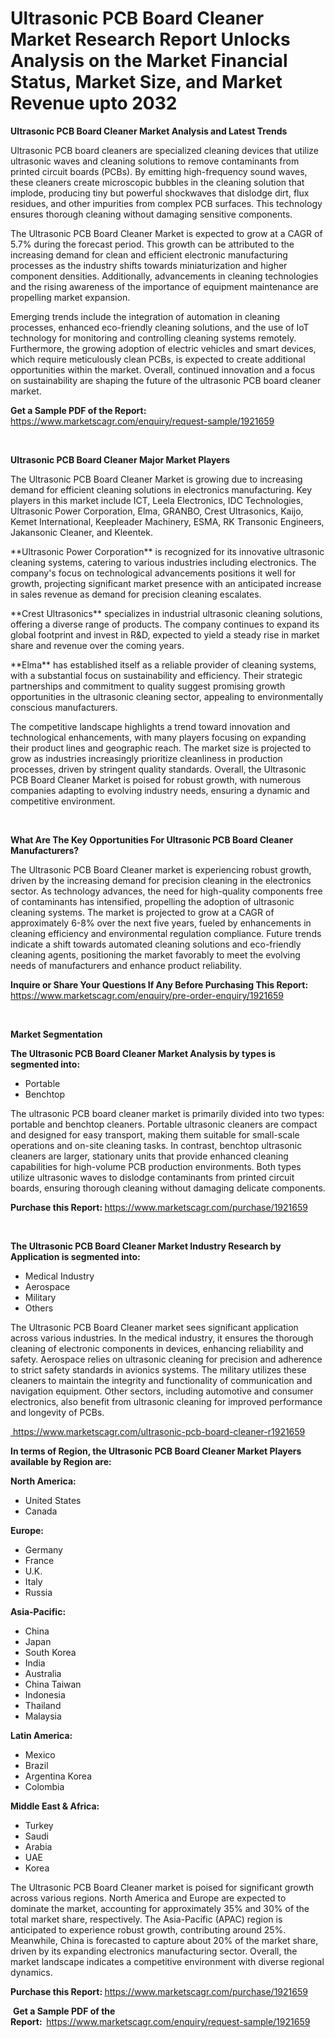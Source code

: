 <p><h1>Ultrasonic PCB Board Cleaner Market Research Report Unlocks Analysis on the Market Financial Status, Market Size, and Market Revenue upto 2032</h1></p><p><strong>Ultrasonic PCB Board Cleaner Market Analysis and Latest Trends</strong></p>
<p><p>Ultrasonic PCB board cleaners are specialized cleaning devices that utilize ultrasonic waves and cleaning solutions to remove contaminants from printed circuit boards (PCBs). By emitting high-frequency sound waves, these cleaners create microscopic bubbles in the cleaning solution that implode, producing tiny but powerful shockwaves that dislodge dirt, flux residues, and other impurities from complex PCB surfaces. This technology ensures thorough cleaning without damaging sensitive components.</p><p>The Ultrasonic PCB Board Cleaner Market is expected to grow at a CAGR of 5.7% during the forecast period. This growth can be attributed to the increasing demand for clean and efficient electronic manufacturing processes as the industry shifts towards miniaturization and higher component densities. Additionally, advancements in cleaning technologies and the rising awareness of the importance of equipment maintenance are propelling market expansion. </p><p>Emerging trends include the integration of automation in cleaning processes, enhanced eco-friendly cleaning solutions, and the use of IoT technology for monitoring and controlling cleaning systems remotely. Furthermore, the growing adoption of electric vehicles and smart devices, which require meticulously clean PCBs, is expected to create additional opportunities within the market. Overall, continued innovation and a focus on sustainability are shaping the future of the ultrasonic PCB board cleaner market.</p></p>
<p><strong>Get a Sample PDF of the Report:&nbsp;</strong> <a href="https://www.marketscagr.com/enquiry/request-sample/1921659?utm_campaign=2198&utm_medium=2&utm_source=Github&utm_content=ia&utm_term=12042025&utm_id=ultrasonic-pcb-board-cleaner">https://www.marketscagr.com/enquiry/request-sample/1921659</a></p>
<p>&nbsp;</p>
<p><strong>Ultrasonic PCB Board Cleaner Major Market Players</strong></p>
<p><p>The Ultrasonic PCB Board Cleaner Market is growing due to increasing demand for efficient cleaning solutions in electronics manufacturing. Key players in this market include ICT, Leela Electronics, IDC Technologies, Ultrasonic Power Corporation, Elma, GRANBO, Crest Ultrasonics, Kaijo, Kemet International, Keepleader Machinery, ESMA, RK Transonic Engineers, Jakansonic Cleaner, and Kleentek.</p><p>**Ultrasonic Power Corporation** is recognized for its innovative ultrasonic cleaning systems, catering to various industries including electronics. The company's focus on technological advancements positions it well for growth, projecting significant market presence with an anticipated increase in sales revenue as demand for precision cleaning escalates.</p><p>**Crest Ultrasonics** specializes in industrial ultrasonic cleaning solutions, offering a diverse range of products. The company continues to expand its global footprint and invest in R&D, expected to yield a steady rise in market share and revenue over the coming years.</p><p>**Elma** has established itself as a reliable provider of cleaning systems, with a substantial focus on sustainability and efficiency. Their strategic partnerships and commitment to quality suggest promising growth opportunities in the ultrasonic cleaning sector, appealing to environmentally conscious manufacturers.</p><p>The competitive landscape highlights a trend toward innovation and technological enhancements, with many players focusing on expanding their product lines and geographic reach. The market size is projected to grow as industries increasingly prioritize cleanliness in production processes, driven by stringent quality standards. Overall, the Ultrasonic PCB Board Cleaner Market is poised for robust growth, with numerous companies adapting to evolving industry needs, ensuring a dynamic and competitive environment.</p></p>
<p>&nbsp;</p>
<p><strong>What Are The Key Opportunities For Ultrasonic PCB Board Cleaner Manufacturers?</strong></p>
<p><p>The Ultrasonic PCB Board Cleaner market is experiencing robust growth, driven by the increasing demand for precision cleaning in the electronics sector. As technology advances, the need for high-quality components free of contaminants has intensified, propelling the adoption of ultrasonic cleaning systems. The market is projected to grow at a CAGR of approximately 6-8% over the next five years, fueled by enhancements in cleaning efficiency and environmental regulation compliance. Future trends indicate a shift towards automated cleaning solutions and eco-friendly cleaning agents, positioning the market favorably to meet the evolving needs of manufacturers and enhance product reliability.</p></p>
<p><strong>Inquire or Share Your Questions If Any Before Purchasing This Report:</strong> <a href="https://www.marketscagr.com/enquiry/pre-order-enquiry/1921659?utm_campaign=2198&utm_medium=2&utm_source=Github&utm_content=ia&utm_term=12042025&utm_id=ultrasonic-pcb-board-cleaner">https://www.marketscagr.com/enquiry/pre-order-enquiry/1921659</a></p>
<p>&nbsp;</p>
<p><strong>Market Segmentation</strong></p>
<p><strong>The Ultrasonic PCB Board Cleaner Market Analysis by types is segmented into:</strong></p>
<p><ul><li>Portable</li><li>Benchtop</li></ul></p>
<p><p>The ultrasonic PCB board cleaner market is primarily divided into two types: portable and benchtop cleaners. Portable ultrasonic cleaners are compact and designed for easy transport, making them suitable for small-scale operations and on-site cleaning tasks. In contrast, benchtop ultrasonic cleaners are larger, stationary units that provide enhanced cleaning capabilities for high-volume PCB production environments. Both types utilize ultrasonic waves to dislodge contaminants from printed circuit boards, ensuring thorough cleaning without damaging delicate components.</p></p>
<p><strong>Purchase this Report:&nbsp;</strong><a href="https://www.marketscagr.com/purchase/1921659?utm_campaign=2198&utm_medium=2&utm_source=Github&utm_content=ia&utm_term=12042025&utm_id=ultrasonic-pcb-board-cleaner">https://www.marketscagr.com/purchase/1921659</a></p>
<p>&nbsp;</p>
<p><strong>The Ultrasonic PCB Board Cleaner Market Industry Research by Application is segmented into:</strong></p>
<p><ul><li>Medical Industry</li><li>Aerospace</li><li>Military</li><li>Others</li></ul></p>
<p><p>The Ultrasonic PCB Board Cleaner market sees significant application across various industries. In the medical industry, it ensures the thorough cleaning of electronic components in devices, enhancing reliability and safety. Aerospace relies on ultrasonic cleaning for precision and adherence to strict safety standards in avionics systems. The military utilizes these cleaners to maintain the integrity and functionality of communication and navigation equipment. Other sectors, including automotive and consumer electronics, also benefit from ultrasonic cleaning for improved performance and longevity of PCBs.</p></p>
<p><a href="https://www.marketscagr.com/ultrasonic-pcb-board-cleaner-r1921659?utm_campaign=2198&utm_medium=2&utm_source=Github&utm_content=ia&utm_term=12042025&utm_id=ultrasonic-pcb-board-cleaner">&nbsp;https://www.marketscagr.com/ultrasonic-pcb-board-cleaner-r1921659</a></p>
<p><strong>In terms of Region, the Ultrasonic PCB Board Cleaner Market Players available by Region are:</strong></p>
<p>
    <p> <strong> North America: </strong>
        <ul>
            <li>United States</li>
            <li>Canada</li>
        </ul>
        </p> 
    <p> <strong> Europe: </strong>
        <ul>
            <li>Germany</li>
            <li>France</li>
            <li>U.K.</li>
            <li>Italy</li>
            <li>Russia</li>
        </ul>
        </p> 
    <p> <strong> Asia-Pacific: </strong>
        <ul>
            <li>China</li>
            <li>Japan</li>
            <li>South Korea</li>
            <li>India</li>
            <li>Australia</li>
            <li>China Taiwan</li>
            <li>Indonesia</li>
            <li>Thailand</li>
            <li>Malaysia</li>
        </ul>
        </p> 
    <p> <strong> Latin America: </strong>
        <ul>
            <li>Mexico</li>
            <li>Brazil</li>
            <li>Argentina Korea</li>
            <li>Colombia</li>
        </ul>
        </p> 
    <p> <strong> Middle East & Africa: </strong>
        <ul>
            <li>Turkey</li>
            <li>Saudi</li>
            <li>Arabia</li>
            <li>UAE</li>
            <li>Korea</li>
        </ul>
    </p>
    </p>
<p><p>The Ultrasonic PCB Board Cleaner market is poised for significant growth across various regions. North America and Europe are expected to dominate the market, accounting for approximately 35% and 30% of the total market share, respectively. The Asia-Pacific (APAC) region is anticipated to experience robust growth, contributing around 25%. Meanwhile, China is forecasted to capture about 20% of the market share, driven by its expanding electronics manufacturing sector. Overall, the market landscape indicates a competitive environment with diverse regional dynamics.</p></p>
<p><strong>Purchase this Report: </strong><a href="https://www.marketscagr.com/purchase/1921659?utm_campaign=2198&utm_medium=2&utm_source=Github&utm_content=ia&utm_term=12042025&utm_id=ultrasonic-pcb-board-cleaner">https://www.marketscagr.com/purchase/1921659</a></p>
<p>&nbsp;<strong>Get a Sample PDF of the Report:&nbsp;&nbsp;</strong><a href="https://www.marketscagr.com/enquiry/request-sample/1921659?utm_campaign=2198&utm_medium=2&utm_source=Github&utm_content=ia&utm_term=12042025&utm_id=ultrasonic-pcb-board-cleaner">https://www.marketscagr.com/enquiry/request-sample/1921659</a></p>
<p><strong></strong></p>
<p><p></p><p></p><p></p></p>